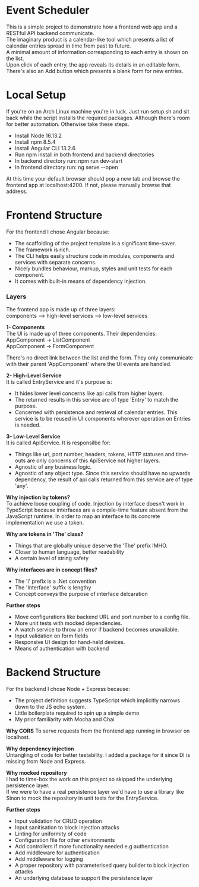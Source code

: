 # Event Scheduler

This is a simple project to demonstrate how a frontend web app and a RESTful API backend communicate.  
The imaginary product is a calendar-like tool which presents a list of calendar entries spread in time from past to future.  
A minimal amount of information corresponding to each entry is shown on the list.  
Upon click of each entry, the app reveals its details in an editable form.  
There's also an Add button which presents a blank form for new entries.  

# Local Setup  
If you're on an Arch Linux machine you're in luck.
Just run setup.sh and sit back while the script installs the required packages.
Although there's room for better automation.
Otherwise take these steps.
- Install Node 16.13.2
- Install npm 8.5.4
- Install Angular CLI 13.2.6
- Run npm install in both frontend and backend directories
- In backend directory run: npm run dev-start
- In frontend directory run: ng serve --open

At this time your default browser should pop a new tab and browse the frontend app at localhost:4200.
If not, please manually browse that address.

# Frontend Structure

For the frontend I chose Angular because:
- The scaffolding of the project template is a significant time-saver.
- The framework is rich.
- The CLI helps easily structure code in modules, components and services with separate concerns.
- Nicely bundles behaviour, markup, styles and unit tests for each component.
- It comes with built-in means of dependency injection. 

### Layers  
The frontend app is made up of three layers:  
components --> high-level services --> low-level services  

**1- Components**  
The UI is made up of three components. Their dependencies:  
  AppComponent -> ListComponent  
  AppComponent -> FormComponent

There's no direct link between the list and the form. They only communicate with
their parent 'AppComponent' where the UI events are handled.

**2- High-Level Service**  
It is called EntryService and it's purpose is:

- It hides lower level concerns like api calls from higher layers.
- The returned results in this service are of type 'Entry' to match the purpose.
- Concerned with persistence and retrieval of calendar entries. This service is to be reused in UI components wherever operation on Entries is needed.

**3- Low-Level Service**  
It is called ApiService. It is responsilbe for:

- Things like url, port number, headers, tokens, HTTP statuses and time-outs are only concerns of this ApiService not higher layers.
- Agnostic of any business logic.
- Agnostic of any object type. Since this service should have no upwards dependency, the result of api calls returned from this service are of type 'any'.

**Why injection by tokens?**  
To achieve loose coupling of code. Injection by interface doesn't work in TypeScript because interfaces are a compile-time feature absent from the JavaScript runtime. In order to map an interface to its concrete implementation we use a token.

**Why are tokens in 'The' class?**
- Things that are globally unique deserve the 'The' prefix IMHO.
- Closer to human language, better readability
- A certain level of string safety

**Why interfaces are in concept files?**
- The 'i' prefix is a .Net convention
- The 'Interface' suffix is lengthy
- Concept conveys the purpose of interface delcaration

**Further steps**  
- Move configurations like backend URL and port number to a config file.
- More unit tests with mocked dependencies.
- A watch service to throw an error if backend becomes unavailable.
- Input validation on form fields
- Responsive UI design for hand-held devices.
- Means of authentication with backend

# Backend Structure
For the backend I chose Node + Express because:
- The project definition suggests TypeScript which implicitly narrows down to the JS echo system.
- Little boilerplate required to spin up a simple demo
- My prior familiarity with Mocha and Chai

**Why CORS**
To serve requests from the frontend app running in browser on localhost.

**Why dependency injection**  
Untangling of code for better testability. I added a package for it since DI is missing from Node and Express.

**Why mocked repository**  
I had to time-box the work on this project so skipped the underlying persistence layer.  
If we were to have a real persistence layer we'd have to use a library like Sinon
to mock the repository in unit tests for the EntryService.

**Further steps**
- Input validation for CRUD operation
- Input sanitisation to block injection attacks
- Linting for uniformity of code
- Configuration file for other environments
- Add controllers if more functionality needed e.g authentication
- Add middleware for authentication
- Add middleware for logging
- A proper repository with parameterised query builder to block injection attacks
- An underlying database to support the persistence layer
